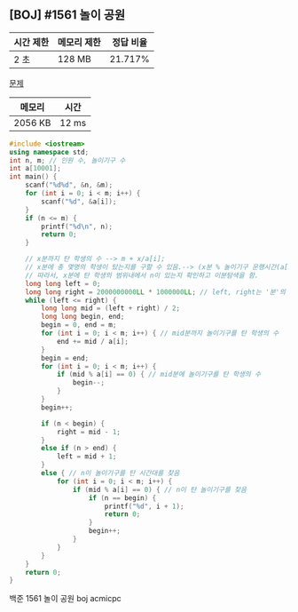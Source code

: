 ## [BOJ] #1561 놀이 공원

| 시간 제한 | 메모리 제한 | 정답 비율 |
| --------- | ----------- | --------- |
| 2 초      | 128 MB      | 21.717%   |

[문제](https://www.acmicpc.net/problem/1561)



| 메모리  | 시간  |
| ------- | ----- |
| 2056 KB | 12 ms |

```c++
#include <iostream>
using namespace std;
int n, m; // 인원 수, 놀이기구 수
int a[10001];
int main() {
	scanf("%d%d", &n, &m);
	for (int i = 0; i < m; i++) {
		scanf("%d", &a[i]);
	}
	if (n <= m) {
		printf("%d\n", n);
		return 0;
	}

	// x분까지 탄 학생의 수 --> m + x/a[i];
	// x분에 총 몇명의 학생이 탔는지를 구할 수 있음.--> (x분 % 놀이기구 운행시간(a[i]) == 0)
	// 따라서, x분에 탄 학생의 범위내에서 n이 있는지 확인하고 이분탐색을 함.
	long long left = 0;
	long long right = 2000000000LL * 1000000LL; // left, right는 '분'의 범위
	while (left <= right) {
		long long mid = (left + right) / 2;
		long long begin, end;
		begin = 0, end = m;
		for (int i = 0; i < m; i++) { // mid분까지 놀이기구를 탄 학생의 수
			end += mid / a[i];
		}
		begin = end;
		for (int i = 0; i < m; i++) {
			if (mid % a[i] == 0) { // mid분에 놀이기구를 탄 학생의 수
				begin--;
			}
		}
		begin++;

		if (n < begin) {
			right = mid - 1;
		}
		else if (n > end) {
			left = mid + 1;
		}
		else { // n이 놀이기구를 탄 시간대를 찾음
			for (int i = 0; i < m; i++) {
				if (mid % a[i] == 0) { // n이 탄 놀이기구를 찾음
					if (n == begin) {
						printf("%d", i + 1);
						return 0;
					}
					begin++;
				}
			}
		}
	}
	return 0;
}
```





백준 1561 놀이 공원 boj acmicpc

